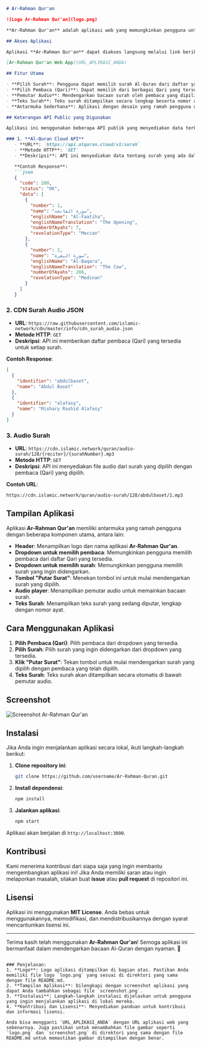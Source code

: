 
```markdown
# Ar-Rahman Qur'an

![Logo Ar-Rahman Qur'an](logo.png)

**Ar-Rahman Qur'an** adalah aplikasi web yang memungkinkan pengguna untuk memilih surah dari Al-Quran dan mendengarkan bacaan oleh berbagai pembaca (Qari). Aplikasi ini memanfaatkan dua public API untuk mengambil data surah Al-Quran dan daftar pembaca, sehingga memberikan pengalaman mendengarkan Al-Quran yang interaktif dan menyenangkan.

## Akses Aplikasi

Aplikasi **Ar-Rahman Qur'an** dapat diakses langsung melalui link berikut:

[Ar-Rahman Qur'an Web App](URL_APLIKASI_ANDA)

## Fitur Utama

- **Pilih Surah**: Pengguna dapat memilih surah Al-Quran dari daftar yang lengkap.
- **Pilih Pembaca (Qari)**: Dapat memilih dari berbagai Qari yang tersedia untuk setiap surah.
- **Pemutar Audio**: Mendengarkan bacaan surah oleh pembaca yang dipilih dengan teks yang muncul di halaman.
- **Teks Surah**: Teks surah ditampilkan secara lengkap beserta nomor ayat, termasuk "Bismillah" di awal dan "Sadaqallah" di akhir.
- **Antarmuka Sederhana**: Aplikasi dengan desain yang ramah pengguna dan mudah digunakan, sehingga memudahkan setiap orang dalam mendengarkan Al-Quran.

## Keterangan API Public yang Digunakan

Aplikasi ini menggunakan beberapa API publik yang menyediakan data terkait surah Al-Quran dan pembaca (Qari). Berikut adalah rincian API yang digunakan:

### 1. **Al-Quran Cloud API**
   - **URL**: `https://api.alquran.cloud/v1/surah`
   - **Metode HTTP**: `GET`
   - **Deskripsi**: API ini menyediakan data tentang surah yang ada dalam Al-Quran, termasuk nama surah, nomor surah, dan informasi lainnya.

   **Contoh Response**:
   ```json
   {
     "code": 200,
     "status": "OK",
     "data": [
       {
         "number": 1,
         "name": "سورة الفاتحة",
         "englishName": "Al-Faatiha",
         "englishNameTranslation": "The Opening",
         "numberOfAyahs": 7,
         "revelationType": "Meccan"
       },
       {
         "number": 2,
         "name": "سورة البقرة",
         "englishName": "Al-Baqara",
         "englishNameTranslation": "The Cow",
         "numberOfAyahs": 286,
         "revelationType": "Medinan"
       }
     ]
   }
   ```

### 2. **CDN Surah Audio JSON**
   - **URL**: `https://raw.githubusercontent.com/islamic-network/cdn/master/info/cdn_surah_audio.json`
   - **Metode HTTP**: `GET`
   - **Deskripsi**: API ini memberikan daftar pembaca (Qari) yang tersedia untuk setiap surah.

   **Contoh Response**:
   ```json
   [
     {
       "identifier": "abdulbaset",
       "name": "Abdul Baset"
     },
     {
       "identifier": "alafasy",
       "name": "Mishary Rashid Alafasy"
     }
   ]
   ```

### 3. **Audio Surah**
   - **URL**: `https://cdn.islamic.network/quran/audio-surah/128/{reciter}/{surahNumber}.mp3`
   - **Metode HTTP**: `GET`
   - **Deskripsi**: API ini menyediakan file audio dari surah yang dipilih dengan pembaca (Qari) yang dipilih.

   **Contoh URL**:
   ```
   https://cdn.islamic.network/quran/audio-surah/128/abdulbaset/1.mp3
   ```

## Tampilan Aplikasi

Aplikasi **Ar-Rahman Qur'an** memiliki antarmuka yang ramah pengguna dengan beberapa komponen utama, antara lain:
- **Header**: Menampilkan logo dan nama aplikasi **Ar-Rahman Qur'an**.
- **Dropdown untuk memilih pembaca**: Memungkinkan pengguna memilih pembaca dari daftar Qari yang tersedia.
- **Dropdown untuk memilih surah**: Memungkinkan pengguna memilih surah yang ingin didengarkan.
- **Tombol "Putar Surat"**: Menekan tombol ini untuk mulai mendengarkan surah yang dipilih.
- **Audio player**: Menampilkan pemutar audio untuk memainkan bacaan surah.
- **Teks Surah**: Menampilkan teks surah yang sedang diputar, lengkap dengan nomor ayat.

## Cara Menggunakan Aplikasi

1. **Pilih Pembaca (Qari)**: Pilih pembaca dari dropdown yang tersedia.
2. **Pilih Surah**: Pilih surah yang ingin didengarkan dari dropdown yang tersedia.
3. **Klik "Putar Surat"**: Tekan tombol untuk mulai mendengarkan surah yang dipilih dengan pembaca yang telah dipilih.
4. **Teks Surah**: Teks surah akan ditampilkan secara otomatis di bawah pemutar audio.

## Screenshot

![Screenshot Ar-Rahman Qur'an](screenshot.png)

## Instalasi

Jika Anda ingin menjalankan aplikasi secara lokal, ikuti langkah-langkah berikut:

1. **Clone repository ini**:
   ```bash
   git clone https://github.com/username/Ar-Rahman-Quran.git
   ```

2. **Install dependensi**:
   ```bash
   npm install
   ```

3. **Jalankan aplikasi**:
   ```bash
   npm start
   ```

Aplikasi akan berjalan di `http://localhost:3000`.

## Kontribusi

Kami menerima kontribusi dari siapa saja yang ingin membantu mengembangkan aplikasi ini! Jika Anda memiliki saran atau ingin melaporkan masalah, silakan buat **issue** atau **pull request** di repositori ini.

## Lisensi

Aplikasi ini menggunakan **MIT License**. Anda bebas untuk menggunakannya, memodifikasi, dan mendistribusikannya dengan syarat mencantumkan lisensi ini.

---

Terima kasih telah menggunakan **Ar-Rahman Qur'an**! Semoga aplikasi ini bermanfaat dalam mendengarkan bacaan Al-Quran dengan nyaman. 🙏
```

### Penjelasan:
1. **Logo**: Logo aplikasi ditampilkan di bagian atas. Pastikan Anda memiliki file logo `logo.png` yang sesuai di direktori yang sama dengan file README.md.
2. **Tampilan Aplikasi**: Dilengkapi dengan screenshot aplikasi yang dapat Anda tambahkan sebagai file `screenshot.png`.
3. **Instalasi**: Langkah-langkah instalasi dijelaskan untuk pengguna yang ingin menjalankan aplikasi di lokal mereka.
4. **Kontribusi dan Lisensi**: Menyediakan panduan untuk kontribusi dan informasi lisensi.

Anda bisa mengganti `URL_APLIKASI_ANDA` dengan URL aplikasi web yang sebenarnya. Juga pastikan untuk menambahkan file gambar seperti `logo.png` dan `screenshot.png` di direktori yang sama dengan file README.md untuk memastikan gambar ditampilkan dengan benar.
